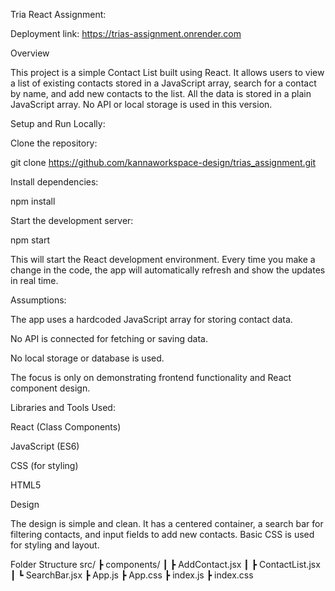 Tria React Assignment:


Deployment link: https://trias-assignment.onrender.com

Overview

This project is a simple Contact List built using React.
It allows users to view a list of existing contacts stored in a JavaScript array, search for a contact by name, and add new contacts to the list.
All the data is stored in a plain JavaScript array. No API or local storage is used in this version.

Setup and Run Locally:

Clone the repository:

git clone https://github.com/kannaworkspace-design/trias_assignment.git


Install dependencies:

npm install


Start the development server:

npm start


This will start the React development environment.
Every time you make a change in the code, the app will automatically refresh and show the updates in real time.

Assumptions:

The app uses a hardcoded JavaScript array for storing contact data.

No API is connected for fetching or saving data.

No local storage or database is used.

The focus is only on demonstrating frontend functionality and React component design.

Libraries and Tools Used:

React (Class Components)

JavaScript (ES6)

CSS (for styling)

HTML5

Design

The design is simple and clean.
It has a centered container, a search bar for filtering contacts, and input fields to add new contacts.
Basic CSS is used for styling and layout.

Folder Structure
src/
 ┣ components/
 ┃ ┣ AddContact.jsx
 ┃ ┣ ContactList.jsx
 ┃ ┗ SearchBar.jsx
 ┣ App.js
 ┣ App.css
 ┣ index.js
 ┣ index.css


